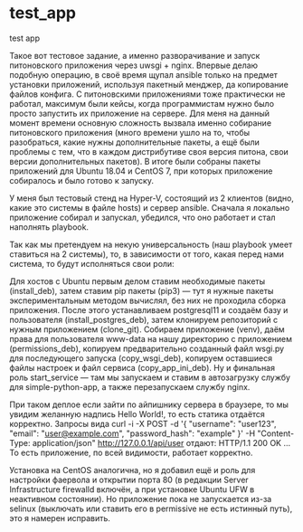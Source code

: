 # test_app
test app

Такое вот тестовое задание, а именно разворачивание и запуск питоновского приложения через uwsgi + nginx. Впервые делаю подобную операцию, в своё время щупал ansible только на предмет установки приложений, используя пакетный менджер, да копирование файлов конфига. С питоновскими приложениями тоже практически не работал, максимум были кейсы, когда программистам нужно было просто запустить их приложение на сервере. Для меня на данный момент времени основную сложность вызвала именно собирание питоновского приложения (много времени ушло на то, чтобы разобраться, какие нужны дополнительные пакеты, а ещё были проблемы с тем, что в каждом дистрибутиве своя версия питона, свои версии дополнительных пакетов). В итоге были собраны пакеты приложений для Ubuntu 18.04 и CentOS 7, при которых приложение собиралось и было готово к запуску.

У меня был тестовый стенд на Hyper-V, состоящий из 2 клиентов (видно, какие это системы в файле hosts) и сервер ansible. Сначала я локально приложение собирал и запускал, убедился, что оно работает и стал наполнять playbook. 

Так как мы претендуем на некую универсальность (наш playbook умеет ставиться на 2 системы), то, в зависимости от того, какая перед нами система, то будут исполняться свои роли:

Для хостов с Ubuntu первым делом ставим необходимые пакеты (install_deb), затем ставим pip пакеты (pip3) — тут я нужные пакеты экспериментальным методом вычислял, без них не проходила сборка приложения. После этого устанавливаем postgresql11 и создаём базу и пользователя (install_postgres_deb), затем клонируем репозиторий с нужным приложением (clone_git). Собираем приложение (venv), даём права для пользователя www-data на нашу директорию с приложением (permissions_deb), копируем предварительно созданный файл wsgi.py для последующего запуска (copy_wsgi_deb), копируем оставшиеся файлы настроек и файл сервиса (copy_app_ini_deb). Ну и финальная роль start_service — там мы запускаем и ставим в автозагрузку службу для simple-python-app, а также перезапускаем службу nginx.

При таком деплое если зайти по айпишнику сервера в браузере, то мы увидим желанную надпись Hello World!, то есть статика отдаётся корректно. Запросы вида curl -i -X POST -d '{ "username": "user123", "email": "user@example.com", "password_hash": "example" }' -H "Content-Type: application/json" http://127.0.0.1/api/user отдают: HTTP/1.1 200 OK …
То есть приложение, по всей видимости, работает корректно.

Установка на CentOS аналогична, но я добавил ещё и роль для настройки фаервола и открытии порта 80 (в редакции Server Infrastructure firewalld включён, а при установке Ubuntu UFW в неактивном состоянии). Но приложение пока не запускается из-за selinux (выключать или ставить его в permissive не есть истинный путь), это я намерен исправить.
